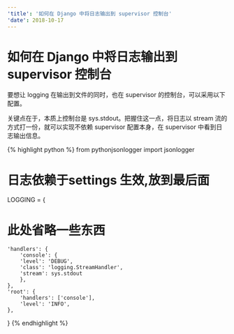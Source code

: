 ```yaml
---
'title': '如何在 Django 中将日志输出到 supervisor 控制台'
'date': 2018-10-17
---
```

# 如何在 Django 中将日志输出到 supervisor 控制台

要想让 logging 在输出到文件的同时，也在 supervisor 的控制台，可以采用以下配置。

关键点在于，本质上控制台是 sys.stdout。把握住这一点，将日志以 stream 流的方式打一份，就可以实现不依赖 supervisor 配置本身，在 supervisor 中看到日志输出信息。

{% highlight python %}
from pythonjsonlogger import jsonlogger
# 日志依赖于settings 生效,放到最后面
LOGGING = {
# 此处省略一些东西
	'handlers': {
	    'console': {
	    'level': 'DEBUG',
	    'class': 'logging.StreamHandler',
	    'stream': sys.stdout
	    },
	},
	'root': {
	    'handlers': ['console'],
	    'level': 'INFO',
	},
}
{% endhighlight %}